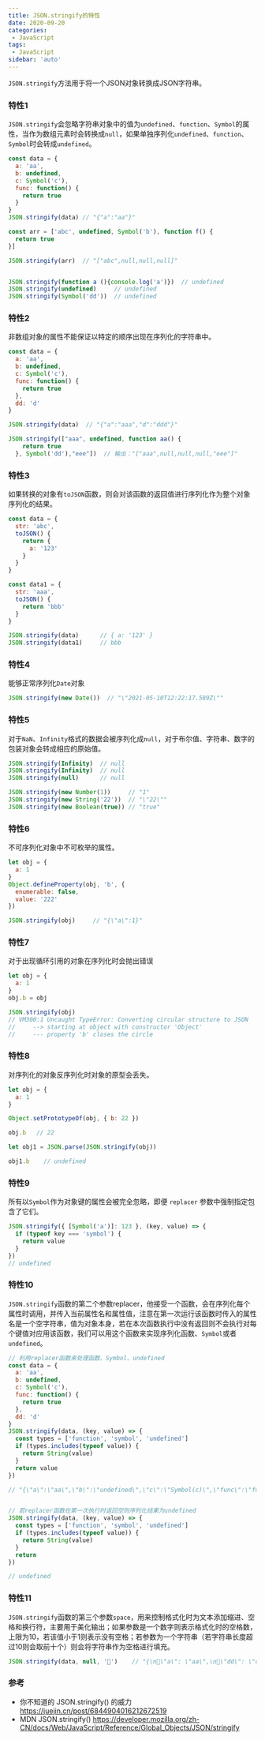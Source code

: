 ```yaml
---
title: JSON.stringify的特性
date: 2020-09-20
categories: 
 - JavaScript
tags:
 - JavaScript
sidebar: 'auto'
---
```


`JSON.stringify`方法用于将一个JSON对象转换成JSON字符串。

### 特性1
`JSON.stringify`会忽略字符串对象中的值为`undefined`、`function`、`Symbol`的属性，当作为数组元素时会转换成`null`，如果单独序列化`undefined`、`function`、`Symbol`时会转成`undefined`。
```js
const data = {
  a: 'aa',
  b: undefined,
  c: Symbol('c'),
  func: function() {
    return true
  }
}
JSON.stringify(data) // "{"a":"aa"}"

const arr = ['abc', undefined, Symbol('b'), function f() {
  return true
}]

JSON.stringify(arr)  // "["abc",null,null,null]"


JSON.stringify(function a (){console.log('a')})  // undefined
JSON.stringify(undefined)     // undefined
JSON.stringify(Symbol('dd'))  // undefined
```

### 特性2
非数组对象的属性不能保证以特定的顺序出现在序列化的字符串中。

```js
const data = {
  a: 'aa',
  b: undefined,
  c: Symbol('c'),
  func: function() {
    return true
  },
  dd: 'd'
}

JSON.stringify(data)  // "{"a":"aaa","d":"ddd"}"

JSON.stringify(["aaa", undefined, function aa() {
    return true
  }, Symbol('dd'),"eee"])  // 输出："["aaa",null,null,null,"eee"]"

```

### 特性3
如果转换的对象有`toJSON`函数，则会对该函数的返回值进行序列化作为整个对象序列化的结果。

```js
const data = {
  str: 'abc',
  toJSON() {
    return {
      a: '123'
    }
  }
}

const data1 = {
  str: 'aaa',
  toJSON() {
    return 'bbb'
  }
}

JSON.stringify(data)      // { a: '123' }
JSON.stringify(data1)     // bbb

```

### 特性4
能够正常序列化`Date`对象

```js
JSON.stringify(new Date())  // "\"2021-05-10T12:22:17.589Z\""
```
### 特性5
对于`NaN`、`Infinity`格式的数据会被序列化成`null`，对于布尔值、字符串、数字的包装对象会转成相应的原始值。

```js
JSON.stringify(Infinity)  // null
JSON.stringify(Infinity)  // null
JSON.stringify(null)      // null

JSON.stringify(new Number(1))     // "1"
JSON.stringify(new String('22'))  // "\"22\""
JSON.stringify(new Boolean(true)) // "true"
```

### 特性6
不可序列化对象中不可枚举的属性。
```js
let obj = {
  a: 1
}
Object.defineProperty(obj, 'b', {
  enumerable: false,
  value: '222'
})

JSON.stringify(obj)     // "{\"a\":1}"
```
### 特性7
对于出现循环引用的对象在序列化时会抛出错误

```js
let obj = {
  a: 1
}
obj.b = obj

JSON.stringify(obj)
// VM300:1 Uncaught TypeError: Converting circular structure to JSON
//     --> starting at object with constructor 'Object'
//     --- property 'b' closes the circle
```
### 特性8
对序列化的对象反序列化时对象的原型会丢失。

```js
let obj = {
  a: 1
}

Object.setPrototypeOf(obj, { b: 22 })

obj.b   // 22

let obj1 = JSON.parse(JSON.stringify(obj))

obj1.b    // undefined
```

### 特性9
所有以`Symbol`作为对象键的属性会被完全忽略，即便 `replacer` 参数中强制指定包含了它们。

```js
JSON.stringify({ [Symbol('a')]: 123 }, (key, value) => {
  if (typeof key === 'symbol') {
    return value
  }
})
// undefined
```

### 特性10
`JSON.stringify`函数的第二个参数replacer，他接受一个函数，会在序列化每个属性时调用，并传入当前属性名和属性值，注意在第一次运行该函数时传入的属性名是一个空字符串，值为对象本身，若在本次函数执行中没有返回则不会执行对每个键值对应用该函数，我们可以用这个函数来实现序列化函数、`Symbol`或者`undefined`。

```js
// 利用replacer函数来处理函数、Symbol、undefined
const data = {
  a: 'aa',
  b: undefined,
  c: Symbol('c'),
  func: function() {
    return true
  },
  dd: 'd'
}
JSON.stringify(data, (key, value) => {
  const types = ['function', 'symbol', 'undefined']
  if (types.includes(typeof value)) {
    return String(value)
  }
  return value
})

// "{\"a\":\"aa\",\"b\":\"undefined\",\"c\":\"Symbol(c)\",\"func\":\"function() {\\n    return true\\n  }\",\"dd\":\"d\"}"


// 若replacer函数在第一次执行时返回空则序列化结果为undefined
JSON.stringify(data, (key, value) => {
  const types = ['function', 'symbol', 'undefined']
  if (types.includes(typeof value)) {
    return String(value)
  }
  return
})

// undefined
```

### 特性11
`JSON.stringify`函数的第三个参数`space`，用来控制格式化时为文本添加缩进、空格和换行符，主要用于美化输出；如果参数是一个数字则表示格式化时的空格数，上限为10，若该值小于1则表示没有空格；若参数为一个字符串（若字符串长度超过10则会取前十个）则会将字符串作为空格进行填充。

```js
JSON.stringify(data, null, '🚀')    // "{\n🚀\"a\": \"aa\",\n🚀\"dd\": \"d\"\n}"  当然这样序列化后的字符串在反序列化时会抛出错误
```


### 参考

* 你不知道的 JSON.stringify() 的威力<https://juejin.cn/post/6844904016212672519>
* MDN JSON.stringify() <https://developer.mozilla.org/zh-CN/docs/Web/JavaScript/Reference/Global_Objects/JSON/stringify>

